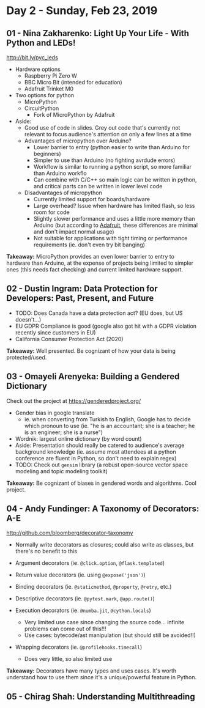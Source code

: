# Day 2 - Sunday, Feb 23, 2019

## 01 - Nina Zakharenko: Light Up Your Life - With Python and LEDs!

http://bit.ly/pyc_leds

- Hardware options
	- Raspberry Pi Zero W
	- BBC Micro Bit (intended for education)
	- Adafruit Trinket M0
- Two options for python
	- MicroPython
	- CircuitPython
		- Fork of MicroPython by Adafruit
- Aside:
	- Good use of code in slides. Grey out code that's currently not relevant to focus audience's attention on only a few lines at a time
	- Advantages of micropython over Arduino?
		- Lower barrier to entry (python easier to write than Arduino for beginners)
		- Simpler to use than Arduino (no fighting avrdude errors)
		- Workflow is similar to running a python script, so more familiar than Arduino workflo
		- Can combine with C/C++ so main logic can be written in python, and critical parts can be written in lower level code
	- Disadvantages of micropython
		- Currently limited support for boards/hardware
		- Large overhead? Issue when hardware has limited flash, so less room for code
		- Slightly slower performance and uses a little more memory than Arduino (but according to [Adafruit](https://learn.adafruit.com/micropython-basics-what-is-micropython/overview), these differences are minimal and don't impact normal usage)
		- Not suitable for applications with tight timing or performance requirements (ie. don't even try bit banging)

**Takeaway:** MicroPython provides an even lower barrier to entry to hardware than Arduino, at the expense of projects being limited to simpler ones (this needs fact checking) and current limited hardware support.

## 02 - Dustin Ingram: Data Protection for Developers: Past, Present, and Future

- TODO: Does Canada have a data protection act? (EU does, but US doesn't...)
- EU GDPR Compliance is good (google also got hit with a GDPR violation recently since customers in EU)
- California Consumer Protection Act (2020)

**Takeaway:** Well presented. Be cognizant of how your data is being protected/used.

## 03 - Omayeli Arenyeka: Building a Gendered Dictionary

Check out the project at https://genderedproject.org/

- Gender bias in google translate
	- ie. when converting from Turkish to English, Google has to decide which pronoun to use (ie. "he is an accountant; she is a teacher; he is an engineer; she is a nurse")
- Wordnik: largest online dictionary (by word count)
- Aside: Presentation should really be catered to audience's average background knowledge (ie. assume most attendees at a python conference are fluent in Python, so don't need to explain regex)
- TODO: Check out `gensim` library (a robust open-source vector space modeling and topic modeling toolkit)

**Takeaway:** Be cognizant of biases in gendered words and algorithms. Cool project.

## 04 - Andy Fundinger: A Taxonomy of Decorators: A-E

http://github.com/bloomberg/decorator-taxonomy

- Normally write decorators as closures; could also write as classes, but there's no benefit to this

- Argument decorators (ie. `@click.option`, `@flask.templated`)
- Return value decorators (ie. using `@expose('json')`)
- Binding decorators (ie. `@staticmethod`, `@property`, `@retry`,  etc.)
- Descriptive decorators (ie. `@pytest.mark`, `@app.route()`)
- Execution decorators (ie. `@numba.jit`, `@cython.locals`)
	- Very limited use case since changing the source code... infinite problems can come out of this!!!
	- Use cases: bytecode/ast manipulation (but should still be avoided!!)
- Wrapping decorators (ie. `@profilehooks.timecall`)
	- Does very little, so also limited use

**Takeaway:** Decorators have many types and uses cases. It's worth understand how to use them since it's a unique/powerful feature in Python.

## 05 - Chirag Shah: Understanding Multithreading

